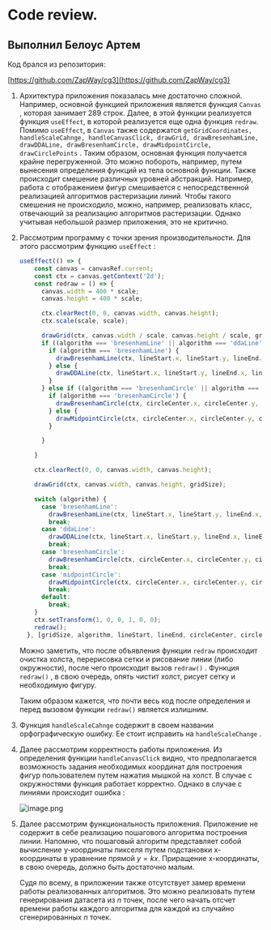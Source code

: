 # Code review.

## Выполнил Белоус Артем

Код брался из репозитория:

[https://github.com/ZapWay/cg3](https://github.com/ZapWay/cg3)

1. Архитектура приложения показалась мне достаточно сложной. Например, основной функцией приложения является функция `Canvas` , которая занимает 289 строк.  Далее, в этой функции реализуется функция `useEffect`, в которой реализуется еще одна функция `redraw`. Помимо `useEffect`, в `Canvas` также содержатся  `getGridCoordinates, handleScaleCahnge, handleCanvasClick, drawGrid, drawBresenhamLine, drawDDALine, drawBresenhamCircle, drawMidpointCircle, drawCirclePoints` .  Таким образом, основная функция получается крайне перегруженной. Это можно побороть, например, путем вынесения определения функций из тела основной функции. Также происходит смешение различных уровней абстракций. Например, работа с отображением фигур смешивается с непосредственной реализацией алгоритмов растеризации линий. Чтобы такого смешения не происходило, можно, например, реализовать класс, отвечающий за реализацию алгоритмов растеризации. Однако учитывая небольшой размер приложения, это не критично.  
2. Рассмотрим программу с точки зрения производительности. Для этого рассмотрим функцию `useEffect` :
    
    ```jsx
    useEffect(() => {
        const canvas = canvasRef.current;
        const ctx = canvas.getContext('2d');
        const redraw = () => {
          canvas.width = 400 * scale;
          canvas.height = 400 * scale;
    
          ctx.clearRect(0, 0, canvas.width, canvas.height);
          ctx.scale(scale, scale);
    
          drawGrid(ctx, canvas.width / scale, canvas.height / scale, gridSize);
          if ((algorithm === 'bresenhamLine' || algorithm === 'ddaLine') && lineStart && lineEnd) {
            if (algorithm === 'bresenhamLine') {
              drawBresenhamLine(ctx, lineStart.x, lineStart.y, lineEnd.x, lineEnd.y, gridSize);
            } else {
              drawDDALine(ctx, lineStart.x, lineStart.y, lineEnd.x, lineEnd.y, gridSize);
            }
          } else if ((algorithm === 'bresenhamCircle' || algorithm === 'midpointCircle') && circleCenter && circleRadius !== null) {
            if (algorithm === 'bresenhamCircle') {
              drawBresenhamCircle(ctx, circleCenter.x, circleCenter.y, circleRadius, gridSize);
            } else {
              drawMidpointCircle(ctx, circleCenter.x, circleCenter.y, circleRadius, gridSize);
            }
    
          }
    
        }
    
        ctx.clearRect(0, 0, canvas.width, canvas.height);
    
        drawGrid(ctx, canvas.width, canvas.height, gridSize);
    
        switch (algorithm) {
          case 'bresenhamLine':
            drawBresenhamLine(ctx, lineStart.x, lineStart.y, lineEnd.x, lineEnd.y, gridSize);
            break;
          case 'ddaLine':
            drawDDALine(ctx, lineStart.x, lineStart.y, lineEnd.x, lineEnd.y, gridSize);
            break;
          case 'bresenhamCircle':
            drawBresenhamCircle(ctx, circleCenter.x, circleCenter.y, circleRadius, gridSize);
            break;
          case 'midpointCircle':
            drawMidpointCircle(ctx, circleCenter.x, circleCenter.y, circleRadius, gridSize);
            break;
          default:
            break;
        }
        ctx.setTransform(1, 0, 0, 1, 0, 0);
        redraw(); 
      }, [gridSize, algorithm, lineStart, lineEnd, circleCenter, circleRadius, scale]);
    ```
    
    Можно заметить, что после объявления функции `redraw` происходит очистка холста, перерисовка сетки и рисование линии (либо окружности), после чего происходит вызов `redraw()` . Функция `redraw()` , в свою очередь, опять чистит холст, рисует сетку и необходимую фигуру. 
    
    Таким образом кажется, что почти весь код после определения и перед вызовом функции `redraw()` является излишним.
    
3. Функция `handleScaleCahnge` содержит в своем названии орфографическую ошибку. Ее стоит исправить на `handleScaleChange` .
4. Далее рассмотрим корректность работы приложения.  Из определения функции `handleCanvasClick` видно, что предполагается возможность задания необходимых координат для построения фигур пользователем путем нажатия мышкой на холст. В случае с окружностями функция работает корректно. Однако в случае с линиями происходит ошибка :
    
    ![image.png](image.png)
    
5. Далее рассмотрим функциональность приложения. Приложение не содержит в себе реализацию пошагового алгоритма построения линии. Напомню, что пошаговый алгоритм представляет собой вычисление y-координаты пикселя путем подстановки x-координаты в уравнение прямой $y=kx$. Приращение x-координаты, в свою очередь, должно быть достаточно малым.
    
    Судя по всему, в приложении также отсутствует замер времени работы реализованных алгоритмов. Это можно реализовать путем генерирования датасета из $n$ точек, после чего начать отсчет времени работы каждого алгоритма для каждой из случайно сгенерированных $n$ точек.